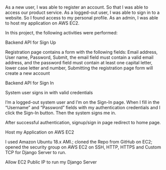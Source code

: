 As a new user, I was able to register an account.
So that I was able to access our product service. As a logged-out user, I was able to sign in to a website.
So I found access to my personal profile. As an admin, I was able to host my application on AWS EC2. 

In this project, the following activities were performed:

Backend API for Sign Up

Registration page contains a form with the following fields: Email address, User name, Password, Submit, the email field must contain a valid email address, and the password field must contain at least one capital letter, lower case letter and number, Submitting the registration page form will create a new account

Backend API for Sign In

System user signs in with valid credentials

I’m a logged-out system user and I’m on the Sign-In page. When I fill in the “Username” and “Password” fields with my authentication credentials and I click the Sign-In button. Then the system signs me in.

After successful authentication, signup/sign in page redirect to home page.

Host my Application on AWS EC2

I used Amazon Ubuntu 18.x AMI.; cloned the Repo from GitHub on EC2; opened the security group on AWS EC2 on SSH, HTTP, HTTPS and Custom TCP for Django Server to run.

Allow EC2 Public IP to run my Django Server
